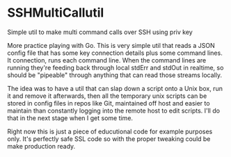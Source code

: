 # SSHMultiCallutil
Simple util to make multi command calls over SSH using priv key

More practice playing with Go. This is very simple util that reads a JSON config file that has some key connection details plus some command lines. It connection, runs each command line. When the command lines are running they're feeding back through local stdErr and stdOut in realtime, so should be "pipeable" through anything that can read those streams locally.

The idea was to have a util that can slap down a script onto a Unix box, run it and remove it afterwards, then all the temporary unix scripts can be stored in config files in repos like Git, maintained off host and easier to maintain than constantly logging into the remote host to edit scripts. I'll do that in the next stage when I get some time. 

Right now this is just a piece of educutional code for example purposes only. It's perfectly safe SSL code so with the proper tweaking could be make production ready.
